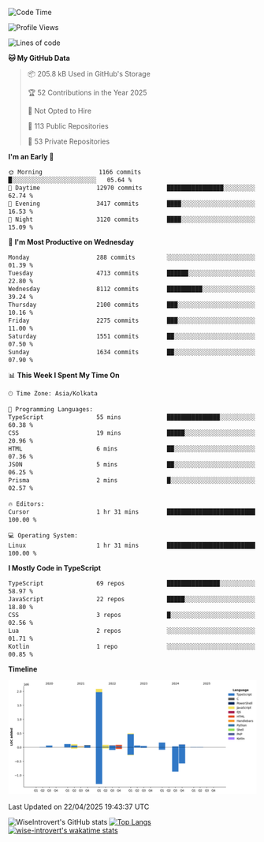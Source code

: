 <!--START_SECTION:waka-->
![Code Time](http://img.shields.io/badge/Code%20Time-2%2C330%20hrs%2058%20mins-blue)

![Profile Views](http://img.shields.io/badge/Profile%20Views-0-blue)

![Lines of code](https://img.shields.io/badge/From%20Hello%20World%20I%27ve%20Written-3.6%20million%20lines%20of%20code-blue)

**🐱 My GitHub Data** 

> 📦 205.8 kB Used in GitHub's Storage 
 > 
> 🏆 52 Contributions in the Year 2025
 > 
> 🚫 Not Opted to Hire
 > 
> 📜 113 Public Repositories 
 > 
> 🔑 53 Private Repositories 
 > 
**I'm an Early 🐤** 

```text
🌞 Morning                1166 commits        █░░░░░░░░░░░░░░░░░░░░░░░░   05.64 % 
🌆 Daytime                12970 commits       ████████████████░░░░░░░░░   62.74 % 
🌃 Evening                3417 commits        ████░░░░░░░░░░░░░░░░░░░░░   16.53 % 
🌙 Night                  3120 commits        ████░░░░░░░░░░░░░░░░░░░░░   15.09 % 
```
📅 **I'm Most Productive on Wednesday** 

```text
Monday                   288 commits         ░░░░░░░░░░░░░░░░░░░░░░░░░   01.39 % 
Tuesday                  4713 commits        ██████░░░░░░░░░░░░░░░░░░░   22.80 % 
Wednesday                8112 commits        ██████████░░░░░░░░░░░░░░░   39.24 % 
Thursday                 2100 commits        ███░░░░░░░░░░░░░░░░░░░░░░   10.16 % 
Friday                   2275 commits        ███░░░░░░░░░░░░░░░░░░░░░░   11.00 % 
Saturday                 1551 commits        ██░░░░░░░░░░░░░░░░░░░░░░░   07.50 % 
Sunday                   1634 commits        ██░░░░░░░░░░░░░░░░░░░░░░░   07.90 % 
```


📊 **This Week I Spent My Time On** 

```text
🕑︎ Time Zone: Asia/Kolkata

💬 Programming Languages: 
TypeScript               55 mins             ███████████████░░░░░░░░░░   60.38 % 
CSS                      19 mins             █████░░░░░░░░░░░░░░░░░░░░   20.96 % 
HTML                     6 mins              ██░░░░░░░░░░░░░░░░░░░░░░░   07.36 % 
JSON                     5 mins              ██░░░░░░░░░░░░░░░░░░░░░░░   06.25 % 
Prisma                   2 mins              █░░░░░░░░░░░░░░░░░░░░░░░░   02.57 % 

🔥 Editors: 
Cursor                   1 hr 31 mins        █████████████████████████   100.00 % 

💻 Operating System: 
Linux                    1 hr 31 mins        █████████████████████████   100.00 % 
```

**I Mostly Code in TypeScript** 

```text
TypeScript               69 repos            ███████████████░░░░░░░░░░   58.97 % 
JavaScript               22 repos            █████░░░░░░░░░░░░░░░░░░░░   18.80 % 
CSS                      3 repos             █░░░░░░░░░░░░░░░░░░░░░░░░   02.56 % 
Lua                      2 repos             ░░░░░░░░░░░░░░░░░░░░░░░░░   01.71 % 
Kotlin                   1 repo              ░░░░░░░░░░░░░░░░░░░░░░░░░   00.85 % 
```



**Timeline**

![Lines of Code chart](https://raw.githubusercontent.com/wise-introvert/wise-introvert/master/assets/bar_graph.png)


 Last Updated on 22/04/2025 19:43:37 UTC
<!--END_SECTION:waka-->

![WiseIntrovert's GitHub stats](https://github-readme-stats.vercel.app/api?username=wise-introvert&count_private=true&show_icons=true)
[![Top Langs](https://github-readme-stats.vercel.app/api/top-langs/?username=wise-introvert&langs_count=10)](https://github.com/anuraghazra/github-readme-stats)
[![wise-introvert's wakatime stats](https://github-readme-stats.vercel.app/api/wakatime?username=wiseintrovert)](https://github.com/anuraghazra/github-readme-stats)
